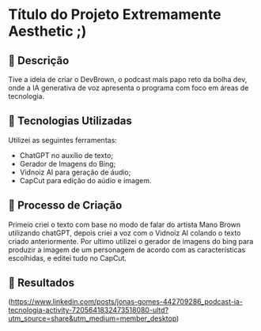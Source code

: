 # Título do Projeto Extremamente Aesthetic ;)

## 📒 Descrição
Tive a ideia de criar o DevBrown, o podcast mais papo reto da bolha dev, onde a IA generativa de voz apresenta o programa com foco em áreas de tecnologia.

## 🤖 Tecnologias Utilizadas
Utilizei as seguintes ferramentas:
- ChatGPT no auxílio de texto;
- Gerador de Imagens do Bing;
- Vidnoiz AI para geração de áudio;
- CapCut para edição do aúdio e imagem.

## 🧐 Processo de Criação
Primeio criei o texto com base no modo de falar do artista Mano Brown utilizando chatGPT,
depois criei a voz com o Vidnoiz AI colando o texto criado anteriormente. Por ultimo utilizei
o gerador de imagens do bing para produzir a imagem de um personagem de acordo com as características
escolhidas, e editei tudo no CapCut.

## 🚀 Resultados
(https://www.linkedin.com/posts/jonas-gomes-442709286_podcast-ia-tecnologia-activity-7205641832473518080-ultd?utm_source=share&utm_medium=member_desktop)
